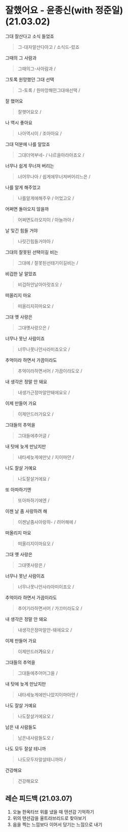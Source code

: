 # 잘했어요 - 윤종신(with 정준일) (21.03.02)

그대 잘산다고 소식 들었죠

> 그-대자알산다아고 / 소식드-렀죠

그때의 그 사람과

> 그때의그-사아람과  /

그토록 원망했던 그대 선택

>그-토록 / 원마앙해떤그대애선택 /

잘 했어요

> 잘햇어요오 / 

나 역시 좋아요

> 나아역시이 / 조아아요 / 

그대 덕분에 나를 알았죠

> 그대더억부네- / 나르을아라아죠오 / 

너무나 쉽게 무너져 버리는

> 너어무나아 / 쉽게에무너져버어리느은 / 

나를 알게 해주었고

> 나를알게에해주우 / 어었고오 / 

어쩌면 돌아오지 않을까

> 어쩌면도라오지이 / 아늘까아 / 

날 잊긴 힘들 거야

> 나릿긴힘들거야아 / 

그대의 잘못된 선택이길 비는

> 그대에 / 잘못된선태기이길비는 / 

비겁한 날 알았죠

> 비겁하안날아아랏죠오 / 

떠올리지 마요

> 떠올리지히마요오 / 

그대 옛 사랑은

> 그대옛사랑으은 / 

너무나 못난 사람이죠

> 너무나못나안사라미죠오오 / 

추억이라 하면서 가끔이라도

> 추억이라하면서어 / 가끔이라도오 / 

내 생각은 정말 안 돼요

> 내생가근정마알안돼에요오 / 

이제 만들어 가요

> 이제만드러가요오 / 

그대들의 추억을

> 그대들에추어글 / 

내 탓에 늦게 만났지만

> 내타세늦게에만낫 / 지이마안 / 

나도 잘살 거예요

> 나도잘살거에요 / 

또 아파하기엔

> 또아파하기에엔 / 

이젠 날 좀 사랑하려 해

> 이젠날좀사아랑하- / 려어해에 / 

떠올리지 마요

> 떠올리지이마요오 /

그대 옛 사랑은

> 그대옛사랑은 / 

너무나 못난 사람이죠

> 너무나못나안사라아미이죠오 / 

추억이라 하면서 가끔이라도

> 추어기라하면서어 / 가끄미라도오 / 

내 생각은 정말 안 돼요

> 내생각은정마알안-돼에요오 / 

이제 만들어 가요

> 이제만드러**가**요오 / 

그대들의 추억을

> 그대들에추어어그을 / 

내 탓에 늦게 만났지만

> 내타세늦게에만나았지이마아안 / 

나도 잘살 거예요

> 나도잘살거에요오 / 

남은 내 사람들도

> 남은내사람들도오 / 

나도 모두 잘살 테니까

> 나도모두자알살테니까아 / 

건강해요

> 건강해요오



## 레슨 피드백 (21.03.07)

1. 오늘 한옥타브 위를 냈을 때 텐션감 기억하기
2. 위의 텐션감을 울트라브리드로 찾아보기
3. 음을 찍는 느낌보다 이어서 당기는 느낌으로 내기